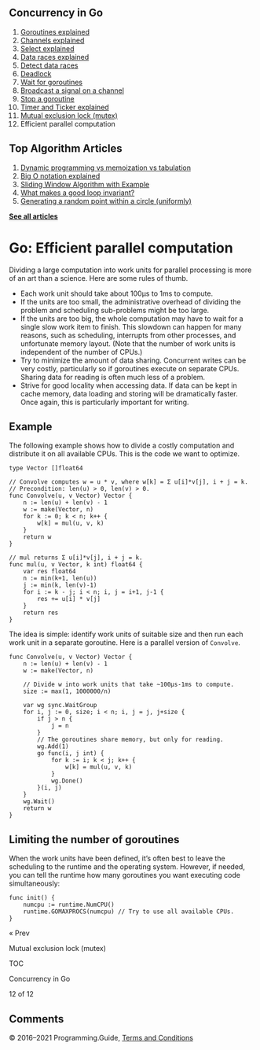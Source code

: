 



## Concurrency in Go

1.  [Goroutines explained](goroutines-explained.html)
2.  [Channels explained](channels-explained.html)
3.  [Select explained](select-explained.html)
4.  [Data races explained](data-races-explained.html)
5.  [Detect data races](detect-data-races.html)
6.  [Deadlock](detect-deadlock.html)
7.  [Wait for goroutines](wait-for-goroutines-waitgroup.html)
8.  [Broadcast a signal on a channel](broadcast-channel.html)
9.  [Stop a goroutine](stop-goroutine.html)
10. [Timer and Ticker explained](time-reset-wait-stop-timeout-cancel-interval.html)
11. [Mutual exclusion lock (mutex)](mutex-explained.html)
12. Efficient parallel computation



## Top Algorithm Articles

1.  [Dynamic programming vs memoization vs tabulation](../dynamic-programming-vs-memoization-vs-tabulation.html)
2.  [Big O notation explained](../big-o-notation-explained.html)
3.  [Sliding Window Algorithm with Example](../sliding-window-example.html)
4.  [What makes a good loop invariant?](../what-makes-a-good-loop-invariant.html)
5.  [Generating a random point within a circle (uniformly)](../random-point-within-circle.html)

[**See all articles**](../index.html)

# Go: Efficient parallel computation

Dividing a large compu­tation into work units for parallel pro­cessing is more of an art than a science. Here are some rules of thumb.

- Each work unit should take about 100μs to 1ms to compute.
- If the units are too small, the adminis­trative over­head of divi­ding the problem and sched­uling sub-problems might be too large.
- If the units are too big, the whole computation may have to wait for a single slow work item to finish. This slowdown can happen for many reasons, such as scheduling, interrupts from other processes, and unfortunate memory layout. (Note that the number of work units is independent of the number of CPUs.)
- Try to minimize the amount of data sharing. Concurrent writes can be very costly, particularly so if goroutines execute on separate CPUs. Sharing data for reading is often much less of a problem.
- Strive for good locality when accessing data. If data can be kept in cache memory, data loading and storing will be dramatically faster. Once again, this is particularly important for writing.

## Example

The following example shows how to divide a costly computation and distribute it on all available CPUs. This is the code we want to optimize.

    type Vector []float64

    // Convolve computes w = u * v, where w[k] = Σ u[i]*v[j], i + j = k.
    // Precondition: len(u) > 0, len(v) > 0.
    func Convolve(u, v Vector) Vector {
        n := len(u) + len(v) - 1
        w := make(Vector, n)
        for k := 0; k < n; k++ {
            w[k] = mul(u, v, k)
        }
        return w
    }

    // mul returns Σ u[i]*v[j], i + j = k.
    func mul(u, v Vector, k int) float64 {
        var res float64
        n := min(k+1, len(u))
        j := min(k, len(v)-1)
        for i := k - j; i < n; i, j = i+1, j-1 {
            res += u[i] * v[j]
        }
        return res
    }

The idea is simple: identify work units of suitable size and then run each work unit in a separate goroutine. Here is a parallel version of `Convolve`.

    func Convolve(u, v Vector) Vector {
        n := len(u) + len(v) - 1
        w := make(Vector, n)

        // Divide w into work units that take ~100μs-1ms to compute.
        size := max(1, 1000000/n)

        var wg sync.WaitGroup
        for i, j := 0, size; i < n; i, j = j, j+size {
            if j > n {
                j = n
            }
            // The goroutines share memory, but only for reading.
            wg.Add(1)
            go func(i, j int) {
                for k := i; k < j; k++ {
                    w[k] = mul(u, v, k)
                }
                wg.Done()
            }(i, j)
        }
        wg.Wait()
        return w
    }

## Limiting the number of goroutines

When the work units have been defined, it’s often best to leave the scheduling to the runtime and the operating system. However, if needed, you can tell the runtime how many goroutines you want executing code simultaneously:

    func init() {
        numcpu := runtime.NumCPU()
        runtime.GOMAXPROCS(numcpu) // Try to use all available CPUs.
    }

<a href="mutex-explained.html" class="prev"></a>

« Prev

Mutual exclusion lock (mutex)

[](go-concurrency-tutorial.html#toc)

TOC

Concurrency in Go

12 of 12

## Comments



© 2016–2021 Programming.Guide, [Terms and Conditions](../terms-and-conditions.html)
